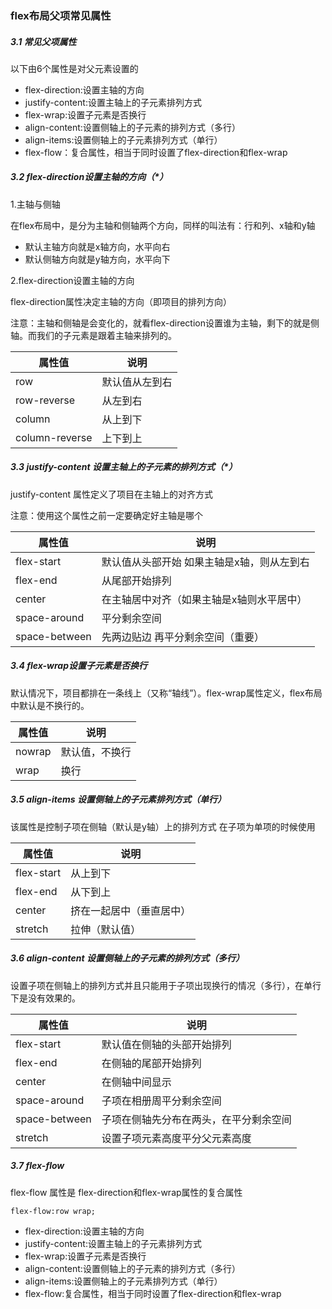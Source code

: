 ### flex布局父项常见属性



##### 3.1 常见父项属性

以下由6个属性是对父元素设置的



- flex-direction:设置主轴的方向
- justify-content:设置主轴上的子元素排列方式
- flex-wrap:设置子元素是否换行
- align-content:设置侧轴上的子元素的排列方式（多行）
- align-items:设置侧轴上的子元素排列方式（单行）
- flex-flow：复合属性，相当于同时设置了flex-direction和flex-wrap



##### 3.2 flex-direction设置主轴的方向（*）

1.主轴与侧轴

在flex布局中，是分为主轴和侧轴两个方向，同样的叫法有：行和列、x轴和y轴

- 默认主轴方向就是x轴方向，水平向右
- 默认侧轴方向就是y轴方向，水平向下

2.flex-direction设置主轴的方向

flex-direction属性决定主轴的方向（即项目的排列方向）

注意：主轴和侧轴是会变化的，就看flex-direction设置谁为主轴，剩下的就是侧轴。而我们的子元素是跟着主轴来排列的。



| 属性值         | 说明           |
| -------------- | -------------- |
| row            | 默认值从左到右 |
| row-reverse    | 从左到右       |
| column         | 从上到下       |
| column-reverse | 上下到上       |



##### 3.3  justify-content 设置主轴上的子元素的排列方式（*）

justify-content 属性定义了项目在主轴上的对齐方式

注意：使用这个属性之前一定要确定好主轴是哪个



| 属性值        | 说明                                       |
| ------------- | ------------------------------------------ |
| flex-start    | 默认值从头部开始 如果主轴是x轴，则从左到右 |
| flex-end      | 从尾部开始排列                             |
| center        | 在主轴居中对齐（如果主轴是x轴则水平居中）  |
| space-around  | 平分剩余空间                               |
| space-between | 先两边贴边 再平分剩余空间（重要）          |



##### 3.4 flex-wrap设置子元素是否换行

默认情况下，项目都排在一条线上（又称“轴线”）。flex-wrap属性定义，flex布局中默认是不换行的。

| 属性值 | 说明           |
| ------ | -------------- |
| nowrap | 默认值，不换行 |
| wrap   | 换行           |



##### 3.5 align-items 设置侧轴上的子元素排列方式（单行）

该属性是控制子项在侧轴（默认是y轴）上的排列方式  在子项为单项的时候使用

| 属性值     | 说明                     |
| ---------- | ------------------------ |
| flex-start | 从上到下                 |
| flex-end   | 从下到上                 |
| center     | 挤在一起居中（垂直居中） |
| stretch    | 拉伸（默认值）           |



##### 3.6 align-content 设置侧轴上的子元素的排列方式（多行）

设置子项在侧轴上的排列方式并且只能用于子项出现换行的情况（多行），在单行下是没有效果的。

| 属性值        | 说明                                   |
| ------------- | -------------------------------------- |
| flex-start    | 默认值在侧轴的头部开始排列             |
| flex-end      | 在侧轴的尾部开始排列                   |
| center        | 在侧轴中间显示                         |
| space-around  | 子项在相册周平分剩余空间               |
| space-between | 子项在侧轴先分布在两头，在平分剩余空间 |
| stretch       | 设置子项元素高度平分父元素高度         |



##### 3.7 flex-flow 

flex-flow 属性是 flex-direction和flex-wrap属性的复合属性

```
flex-flow:row wrap;
```

- flex-direction:设置主轴的方向
- justify-content:设置主轴上的子元素排列方式
- flex-wrap:设置子元素是否换行
- align-content:设置侧轴上的子元素的排列方式（多行）
- align-items:设置侧轴上的子元素排列方式（单行）
- flex-flow:复合属性，相当于同时设置了flex-direction和flex-wrap